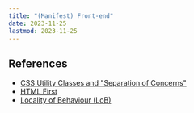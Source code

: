 ```yaml
---
title: "(Manifest) Front-end"
date: 2023-11-25
lastmod: 2023-11-25
---
```

## References
- [CSS Utility Classes and "Separation of Concerns"](https://adamwathan.me/css-utility-classes-and-separation-of-concerns/)
- [HTML First](https://html-first.com/)
- [Locality of Behaviour (LoB)](https://htmx.org/essays/locality-of-behaviour/)
